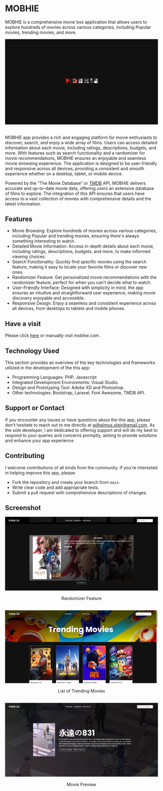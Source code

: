 # MOBHIE
MOBHIE is a comprehensive movie box application that allows users to explore hundreds of movies across various categories, including Popular movies, trending movies, and more.

<div align="center">
  <img src="public/images/banner.png">
</div>

<br>

<p>
MOBHIE app provides a rich and engaging platform for movie enthusiasts to discover, search, and enjoy a wide array of films. Users can access detailed information about each movie, including ratings, descriptions, budgets, and more. With features such as search functionality and a randomizer for movie recommendations, MOBHIE ensures an enjoyable and seamless movie-browsing experience. The application is designed to be user-friendly and responsive across all devices, providing a consistent and smooth experience whether on a desktop, tablet, or mobile device.</p>

<p>
Powered by the "The Movie Database" or <a href="https://www.themoviedb.org">TMDB</a> API, MOBHIE delivers accurate and up-to-date movie data, offering users an extensive database of films to explore. The integration of this API ensures that users have access to a vast collection of movies with comprehensive details and the latest information.</p>

## Features
* Movie Browsing: Explore hundreds of movies across various categories, including Popular and trending movies, ensuring there's always something interesting to watch.
* Detailed Movie Information: Access in-depth details about each movie, including ratings, descriptions, budgets, and more, to make informed viewing choices.
* Search Functionality: Quickly find specific movies using the search feature, making it easy to locate your favorite films or discover new ones.
* Randomizer Feature: Get personalized movie recommendations with the randomizer feature, perfect for when you can't decide what to watch.
* User-Friendly Interface: Designed with simplicity in mind, the app ensures an intuitive and straightforward user experience, making movie discovery enjoyable and accessible.
* Responsive Design: Enjoy a seamless and consistent experience across all devices, from desktops to tablets and mobile phones.

## Have a visit
<p>Please click <a target="blank" href="#">here</a> or manually visit mobhie.com .</p>

## Technology Used
This section provides an overview of the key technologies and frameworks utilized in the development of the this app:

* Programming Languages: PHP, Javascript
* Integrated Development Environments: Visual Studio.
* Design and Prototyping Tool: Adobe XD and Photoshop.
* Other technologies: Bootstrap, Laravel, Font Awesome, TMDB API.

## Support or Contact
If you encounter any issues or have questions about the this app, please don't hesitate to reach out to me directly at wilhelmus.olejr@gmail.com. As the sole developer, I am dedicated to offering support and will do my best to respond to your queries and concerns promptly, aiming to provide solutions and enhance your app experience.

## Contributing
I welcome contributions of all kinds from the community. If you're interested in helping improve this app, please:
* Fork the repository and create your branch from `main`.
* Write clear code and add appropriate tests.
* Submit a pull request with comprehensive descriptions of changes.

## Screenshot
<div align="center">
  <img src="public/images/screenshot1.png">
  <p>Randomizer Feature</p>
</div>
<br>
<div align="center">
  <img src="public/images/screenshot2.PNG">
  <p>List of Trending Movies</p>
</div>
<br>
<div align="center">
  <img src="public/images/screenshot3.PNG">
  <p>Movie Preview</p>
</div>
